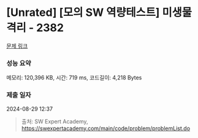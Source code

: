 # [Unrated] [모의 SW 역량테스트] 미생물 격리 - 2382 

[문제 링크](https://swexpertacademy.com/main/code/problem/problemDetail.do?contestProbId=AV597vbqAH0DFAVl) 

### 성능 요약

메모리: 120,396 KB, 시간: 719 ms, 코드길이: 4,218 Bytes

### 제출 일자

2024-08-29 12:37



> 출처: SW Expert Academy, https://swexpertacademy.com/main/code/problem/problemList.do